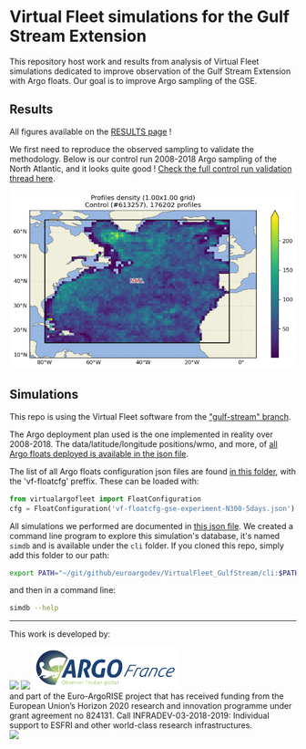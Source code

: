 # Virtual Fleet simulations for the Gulf Stream Extension

This repository host work and results from analysis of Virtual Fleet simulations dedicated to improve observation of the Gulf Stream Extension with Argo floats. Our goal is to improve Argo sampling of the GSE. 


## Results

All figures available on the [RESULTS page](RESULTS.md) !

We first need to reproduce the observed sampling to validate the methodology. Below is our control run 2008-2018 Argo sampling of the North Atlantic, and it looks quite good ! [Check the full control run validation thread here](https://github.com/euroargodev/boundary_currents/discussions/11).

![](https://raw.githubusercontent.com/euroargodev/VirtualFleet_GulfStream/main/img/Simulation-Profile-Density-N159-Control-(%23613257).png)


## Simulations
This repo is using the Virtual Fleet software from the ["gulf-stream" branch](https://github.com/euroargodev/VirtualFleet/tree/gulf-stream).

The Argo deployment plan used is the one implemented in reality over 2008-2018. The data/latitude/longitude positions/wmo, and more, of [all Argo floats deployed is available in the json file](https://raw.githubusercontent.com/euroargodev/VirtualFleet_GulfStream/main/data/2008-2018-Deployment-Plan.json).  

The list of all Argo floats configuration json files are found [in this folder](https://github.com/euroargodev/VirtualFleet_GulfStream/tree/main/data), with the 'vf-floatcfg' preffix. These can be loaded with:
```python
from virtualargofleet import FloatConfiguration
cfg = FloatConfiguration('vf-floatcfg-gse-experiment-N300-5days.json')
```

All simulations we performed are documented in [this json file](https://raw.githubusercontent.com/euroargodev/VirtualFleet_GulfStream/main/data/simulations_db.json).
We created a command line program to explore this simulation's database, it's named ``simdb`` and is available under the ``cli`` folder. If you cloned this repo, simply add this folder to our path:
```bash
export PATH="~/git/github/euroargodev/VirtualFleet_GulfStream/cli:$PATH"
```
and then in a command line:
```bash
simdb --help
```


***
This work is developed by:
<div>
<img src="https://www.umr-lops.fr/var/storage/images/_aliases/logo_main/medias-ifremer/medias-lops/logos/logo-lops-2/1459683-4-fre-FR/Logo-LOPS-2.png" height="75">
<a href="https://wwz.ifremer.fr"><img src="https://user-images.githubusercontent.com/59824937/146353099-bcd2bd4e-d310-4807-aee2-9cf24075f0c3.jpg" height="75"></a>
<img src="https://github.com/euroargodev/euroargodev.github.io/raw/master/img/logo/ArgoFrance-logo_banner-color.png" height="75">
</div>
and part of the Euro-ArgoRISE project that has received funding from the European Union’s Horizon 2020 research and innovation programme under grant agreement no 824131. Call INFRADEV-03-2018-2019: Individual support to ESFRI and other world-class research infrastructures.
<div>
<a href="https://www.euro-argo.eu/EU-Projects/Euro-Argo-RISE-2019-2022">
<img src="https://user-images.githubusercontent.com/59824937/146353317-56b3e70e-aed9-40e0-9212-3393d2e0ddd9.png" height="100">
</a>
</div>
